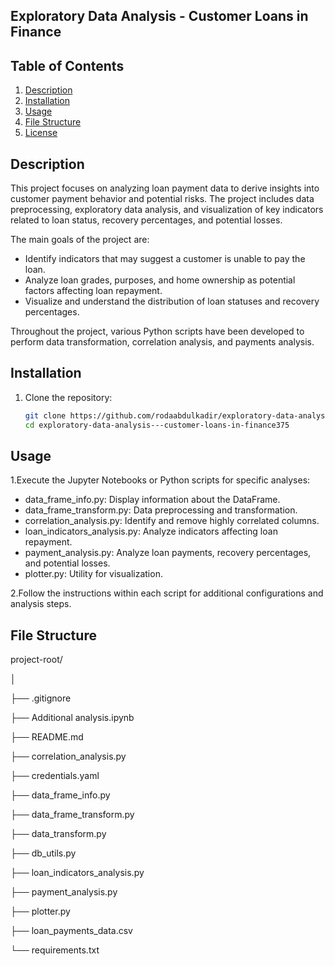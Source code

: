 ## Exploratory Data Analysis - Customer Loans in Finance

## Table of Contents
1. [Description](#description)
2. [Installation](#installation)
3. [Usage](#usage)
4. [File Structure](#file-structure)
5. [License](#license)

## Description

This project focuses on analyzing loan payment data to derive insights into customer payment behavior and potential risks. The project includes data preprocessing, exploratory data analysis, and visualization of key indicators related to loan status, recovery percentages, and potential losses.

The main goals of the project are:
- Identify indicators that may suggest a customer is unable to pay the loan.
- Analyze loan grades, purposes, and home ownership as potential factors affecting loan repayment.
- Visualize and understand the distribution of loan statuses and recovery percentages.

Throughout the project, various Python scripts have been developed to perform data transformation, correlation analysis, and payments analysis.

## Installation

1. Clone the repository:
   ```bash
   git clone https://github.com/rodaabdulkadir/exploratory-data-analysis---customer-loans-in-finance375.git
   cd exploratory-data-analysis---customer-loans-in-finance375

## Usage

1.Execute the Jupyter Notebooks or Python scripts for specific analyses:

- data_frame_info.py: Display information about the DataFrame.
- data_frame_transform.py: Data preprocessing and transformation.
- correlation_analysis.py: Identify and remove highly correlated columns.
- loan_indicators_analysis.py: Analyze indicators affecting loan repayment.
- payment_analysis.py: Analyze loan payments, recovery percentages, and potential losses.
- plotter.py: Utility for visualization.
  
2.Follow the instructions within each script for additional configurations and analysis steps.

## File Structure


project-root/

│

├── .gitignore

├── Additional analysis.ipynb

├── README.md

├── correlation_analysis.py

├── credentials.yaml

├── data_frame_info.py

├── data_frame_transform.py

├── data_transform.py

├── db_utils.py

├── loan_indicators_analysis.py

├── payment_analysis.py

├── plotter.py

├── loan_payments_data.csv

└── requirements.txt
